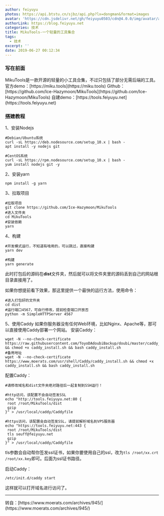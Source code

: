 ```yaml
---
author: feiyuyu
photos: https://api.btstu.cn/sjbz/api.php?lx=dongman&format=images
avatar: 'https://cdn.jsdelivr.net/gh/feiyuyu0503/cdn@4.0.0/img/avatar/avater.jpg'
authorLink: https://blog.feiyuyu.net
categories: 技术
title: MikuTools-一个轻量的工具集合
tags:
  - 技术
excerpt: ''
date: 2019-06-27 00:12:34
---
```


### 写在前面

MikuTools是一款开源的轻量的小工具合集，不过只包括了部分无需后端的工具。官方demo：[](https://miku.tools "https://miku.tools")[https://miku.tools](https://miku.tools) Github：[](https://github.com/Ice-Hazymoon/MikuTools "https://github.com/Ice-Hazymoon/MikuTools")[https://github.com/Ice-Hazymoon/MikuTools](https://github.com/Ice-Hazymoon/MikuTools) 自建demo：[](https://tools.feiyuyu.net "https://tools.feiyuyu.net")[https://tools.feiyuyu.net](https://tools.feiyuyu.net)

### 搭建教程

1、安装Nodejs

    #Debian/Ubuntu系统
    curl -sL https://deb.nodesource.com/setup_10.x | bash -
    apt install -y nodejs git 
    
    #CentOS系统
    curl -sL https://rpm.nodesource.com/setup_10.x | bash -
    yum install nodejs git -y
    

2、安装yarn

    npm install -g yarn
    

3、拉取项目

    #拉取项目
    git clone https://github.com/Ice-Hazymoon/MikuTools
    #进入文件夹
    cd MikuTools
    #安装依赖
    yarn
    

4、构建

    #开发模式运行，不知道有啥用的，可以跳过，直接构建
    yarn dev
    
    #构建
    yarn generate
    

此时打包后的源码在**dist**文件夹，然后就可以将文件夹里的源码丢到自己的网站根目录直接用了。

如果你想提前看下效果，那这里提供一个最快的运行方法，使用命令：

    #进入打包好的文件夹
    cd dist
    #运行端口4567，可自行修改，提前检查端口开放否
    python -m SimpleHTTPServer 4567
    

5、使用Caddy 如果你服务器没有任何Web环境，比如Nginx、Apache等，那可以直接使用Caddy部署一个网站。 安装Caddy：

    wget -N --no-check-certificate https://raw.githubusercontent.com/ToyoDAdoubiBackup/doubi/master/caddy_install.sh && chmod +x caddy_install.sh && bash caddy_install.sh
    #备用地址
    wget -N --no-check-certificate https://www.moerats.com/usr/shell/Caddy/caddy_install.sh && chmod +x caddy_install.sh && bash caddy_install.sh
    

配置Caddy：

    #请修改域名和dist文件夹绝对路径后一起复制到SSH运行！
    
    #http访问，该配置不会自动签发SSL
    echo "http://tools.feiyuyu.net:80 {
     root /root/MikuTools/dist
     gzip
    }" > /usr/local/caddy/Caddyfile
    
    #https访问，该配置会自动签发SSL，请提前解析域名到VPS服务器
    echo "https://tools.feiyuyu.net:443 {
     root /root/MikuTools/dist
     tls seuff@feiyuyu.net
     gzip
    }" > /usr/local/caddy/Caddyfile
    

tls参数会自动帮你签发ssl证书，如果你要使用自己的ssl，改为`tls /root/xx.crt /root/xx.key`即可。后面为ssl证书路径。

启动Caddy：

    /etc/init.d/caddy start
    

这样就可以打开域名进行访问了。

* * *

转自：[](https://www.moerats.com/archives/945/ "https://www.moerats.com/archives/945/")[https://www.moerats.com/archives/945/](https://www.moerats.com/archives/945/)
